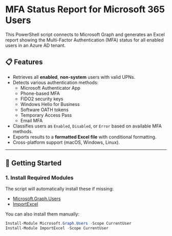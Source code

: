 # MFA Status Report for Microsoft 365 Users

This PowerShell script connects to Microsoft Graph and generates an Excel report showing the Multi-Factor Authentication (MFA) status for all enabled users in an Azure AD tenant.

## 📋 Features

- Retrieves all **enabled**, **non-system** users with valid UPNs.
- Detects various authentication methods:
  - Microsoft Authenticator App
  - Phone-based MFA
  - FIDO2 security keys
  - Windows Hello for Business
  - Software OATH tokens
  - Temporary Access Pass
  - Email MFA
- Classifies users as `Enabled`, `Disabled`, or `Error` based on available MFA methods.
- Exports results to a **formatted Excel file** with conditional formatting.
- Cross-platform support (macOS, Windows, Linux).

---

## 🚀 Getting Started

### 1. **Install Required Modules**

The script will automatically install these if missing:

- [Microsoft.Graph.Users](https://www.powershellgallery.com/packages/Microsoft.Graph.Users)
- [ImportExcel](https://www.powershellgallery.com/packages/ImportExcel)

You can also install them manually:

```powershell
Install-Module Microsoft.Graph.Users -Scope CurrentUser
Install-Module ImportExcel -Scope CurrentUser


